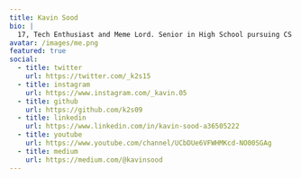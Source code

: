 ```yaml
---
title: Kavin Sood
bio: |
  17, Tech Enthusiast and Meme Lord. Senior in High School pursuing CS and STEM with interest in CS, IT and Robotics. Founder of SHEEESTECH and School's IT Head. I love playing basketball, Doom, Halo and listening to Hip Hop.
avatar: /images/me.png
featured: true
social:
  - title: twitter
    url: https://twitter.com/_k2s15
  - title: instagram
    url: https://www.instagram.com/_kavin.05
  - title: github
    url: https://github.com/k2s09
  - title: linkedin
    url: https://www.linkedin.com/in/kavin-sood-a36505222
  - title: youtube
    url: https://www.youtube.com/channel/UCbDUe6VFWHMKcd-NO00SGAg
  - title: medium
    url: https://medium.com/@kavinsood
---
```

